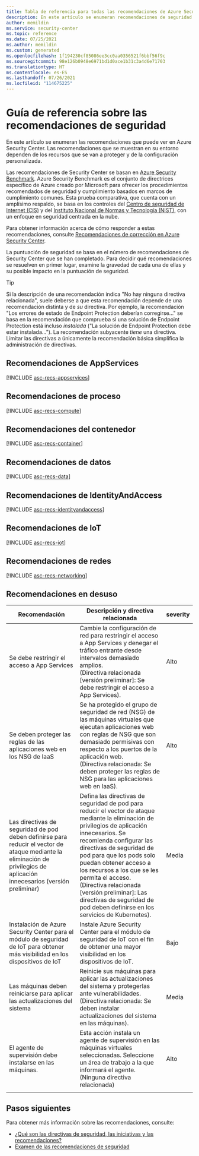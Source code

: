 ```yaml
---
title: Tabla de referencia para todas las recomendaciones de Azure Security Center
description: En este artículo se enumeran recomendaciones de seguridad de Azure Security Center que ayudan a proteger los recursos.
author: memildin
ms.service: security-center
ms.topic: reference
ms.date: 07/25/2021
ms.author: memildin
ms.custom: generated
ms.openlocfilehash: 1f194230cf85086ee3cc0aa0356521f6bbf56f9c
ms.sourcegitcommit: 98e126b0948e6971bd1d0ace1b31c3a4d6e71703
ms.translationtype: HT
ms.contentlocale: es-ES
ms.lasthandoff: 07/26/2021
ms.locfileid: "114675225"
---
```

# <a name="security-recommendations---a-reference-guide"></a>Guía de referencia sobre las recomendaciones de seguridad

En este artículo se enumeran las recomendaciones que puede ver en Azure Security Center. Las recomendaciones que se muestran en su entorno dependen de los recursos que se van a proteger y de la configuración personalizada.

Las recomendaciones de Security Center se basan en [Azure Security Benchmark](../security/benchmarks/introduction.md). Azure Security Benchmark es el conjunto de directrices específico de Azure creado por Microsoft para ofrecer los procedimientos recomendados de seguridad y cumplimiento basados en marcos de cumplimiento comunes. Esta prueba comparativa, que cuenta con un amplísimo respaldo, se basa en los controles del [Centro de seguridad de Internet (CIS)](https://www.cisecurity.org/benchmark/azure/) y del [Instituto Nacional de Normas y Tecnología (NIST)](https://www.nist.gov/), con un enfoque en seguridad centrada en la nube.

Para obtener información acerca de cómo responder a estas recomendaciones, consulte [Recomendaciones de corrección en Azure Security Center](security-center-remediate-recommendations.md).

La puntuación de seguridad se basa en el número de recomendaciones de Security Center que se han completado. Para decidir qué recomendaciones se resuelven en primer lugar, examine la gravedad de cada una de ellas y su posible impacto en la puntuación de seguridad.

> [!TIP]
> Si la descripción de una recomendación indica "No hay ninguna directiva relacionada", suele deberse a que esta recomendación depende de una recomendación distinta y de _su_ directiva. Por ejemplo, la recomendación "Los errores de estado de Endpoint Protection deberían corregirse..." se basa en la recomendación que comprueba si una solución de Endpoint Protection está incluso _instalada_ ("La solución de Endpoint Protection debe estar instalada..."). La recomendación subyacente _tiene_ una directiva.
> Limitar las directivas a únicamente la recomendación básica simplifica la administración de directivas.

## <a name="appservices-recommendations"></a><a name='recs-appservices'></a>Recomendaciones de AppServices

[!INCLUDE [asc-recs-appservices](../../includes/asc-recs-appservices.md)]

## <a name="compute-recommendations"></a><a name='recs-compute'></a>Recomendaciones de proceso

[!INCLUDE [asc-recs-compute](../../includes/asc-recs-compute.md)]

## <a name="container-recommendations"></a><a name='recs-container'></a>Recomendaciones del contenedor

[!INCLUDE [asc-recs-container](../../includes/asc-recs-container.md)]

## <a name="data-recommendations"></a><a name='recs-data'></a>Recomendaciones de datos

[!INCLUDE [asc-recs-data](../../includes/asc-recs-data.md)]

## <a name="identityandaccess-recommendations"></a><a name='recs-identityandaccess'></a>Recomendaciones de IdentityAndAccess

[!INCLUDE [asc-recs-identityandaccess](../../includes/asc-recs-identityandaccess.md)]

## <a name="iot-recommendations"></a><a name='recs-iot'></a>Recomendaciones de IoT

[!INCLUDE [asc-recs-iot](../../includes/asc-recs-iot.md)]

## <a name="networking-recommendations"></a><a name='recs-networking'></a>Recomendaciones de redes

[!INCLUDE [asc-recs-networking](../../includes/asc-recs-networking.md)]

## <a name="deprecated-recommendations"></a>Recomendaciones en desuso

|Recomendación|Descripción y directiva relacionada|severity|
|----|----|----|
|Se debe restringir el acceso a App Services|Cambie la configuración de red para restringir el acceso a App Services y denegar el tráfico entrante desde intervalos demasiado amplios.<br>(Directiva relacionada [versión preliminar]: Se debe restringir el acceso a App Services).|Alto|
|Se deben proteger las reglas de las aplicaciones web en los NSG de IaaS|Se ha protegido el grupo de seguridad de red (NSG) de las máquinas virtuales que ejecutan aplicaciones web con reglas de NSG que son demasiado permisivas con respecto a los puertos de la aplicación web.<br>(Directiva relacionada: Se deben proteger las reglas de NSG para las aplicaciones web en IaaS).|Alto|
|Las directivas de seguridad de pod deben definirse para reducir el vector de ataque mediante la eliminación de privilegios de aplicación innecesarios (versión preliminar)|Defina las directivas de seguridad de pod para reducir el vector de ataque mediante la eliminación de privilegios de aplicación innecesarios. Se recomienda configurar las directivas de seguridad de pod para que los pods solo puedan obtener acceso a los recursos a los que se les permita el acceso.<br>(Directiva relacionada [versión preliminar]: Las directivas de seguridad de pod deben definirse en los servicios de Kubernetes).|Media|
|Instalación de Azure Security Center para el módulo de seguridad de IoT para obtener más visibilidad en los dispositivos de IoT|Instale Azure Security Center para el módulo de seguridad de IoT con el fin de obtener una mayor visibilidad en los dispositivos de IoT.|Bajo|
|Las máquinas deben reiniciarse para aplicar las actualizaciones del sistema|Reinicie sus máquinas para aplicar las actualizaciones del sistema y protegerlas ante vulnerabilidades. (Directiva relacionada: Se deben instalar actualizaciones del sistema en las máquinas).|Media|
| El agente de supervisión debe instalarse en las máquinas.|Esta acción instala un agente de supervisión en las máquinas virtuales seleccionadas. Seleccione un área de trabajo a la que informará el agente. (Ninguna directiva relacionada)|Alto|
||||

## <a name="next-steps"></a>Pasos siguientes

Para obtener más información sobre las recomendaciones, consulte:

- [¿Qué son las directivas de seguridad, las iniciativas y las recomendaciones?](security-policy-concept.md)
- [Examen de las recomendaciones de seguridad](security-center-recommendations.md)

